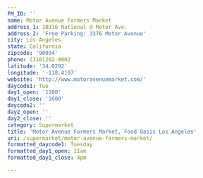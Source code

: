 ```yaml
---
FM_ID: ''
name: Motor Avenue Farmers Market
address_1: 10316 National @ Motor Ave.
address_2: 'Free Parking: 3376 Motor Avenue'
city: Los Angeles
state: California
zipcode: '90034'
phone: (310)202-9002
latitude: '34.0292'
longitude: '-118.4107'
website: 'http://www.motoravenuemarket.com/'
daycode1: Tue
day1_open: '1100'
day1_close: '1600'
daycode2: ''
day2_open: ''
day2_close: ''
category: Supermarket
title: 'Motor Avenue Farmers Market, Food Oasis Los Angeles'
uri: /supermarket/motor-avenue-farmers-market/
formatted_daycode1: Tuesday
formatted_day1_open: 11am
formatted_day1_close: 4pm

---
```

